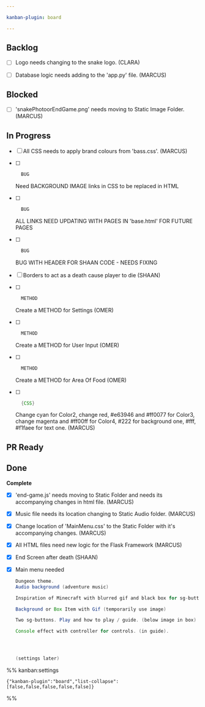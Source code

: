 ```yaml
---

kanban-plugin: board

---
```


## Backlog

- [ ] Logo needs changing to the snake logo. (CLARA)
- [ ] Database logic needs adding to the 'app.py' file. (MARCUS)


## Blocked

- [ ] 'snakePhotoorEndGame.png' needs moving to Static Image Folder. (MARCUS)


## In Progress

- [ ] All CSS needs to apply brand colours from 'bass.css'. (MARCUS)
- [ ] ```java
	BUG
	```
	
	Need BACKGROUND IMAGE links in CSS to be replaced in HTML
- [ ] ```java
	BUG
	```
	
	ALL LINKS NEED UPDATING WITH PAGES IN 'base.html' FOR FUTURE PAGES
- [ ] ```java
	BUG
	```
	
	BUG WITH HEADER FOR SHAAN CODE - NEEDS FIXING
- [ ] Borders to act as a death cause player to die (SHAAN)
- [ ] ```java
	METHOD
	```
	
	Create a METHOD for Settings (OMER)
- [ ] ```java
	METHOD
	```
	
	Create a METHOD for User Input (OMER)
- [ ] ```java
	METHOD
	```
	
	Create a METHOD for Area Of Food (OMER)
- [ ] ```java
	{CSS}
	```
	
	Change cyan for Color2, change red, #e63946 and #ff0077 for Color3, change magenta and #ff00ff for Color4, #222 for background one, #fff, #f1faee for text one. (MARCUS)


## PR Ready



## Done

**Complete**
- [x] 'end-game.js' needs moving to Static Folder and needs its accompanying changes in html file. (MARCUS)
- [x] Music file needs its location changing to Static Audio folder. (MARCUS)
- [x] Change location of 'MainMenu.css' to the Static Folder with it's accompanying changes. (MARCUS)
- [x] All HTML files need new logic for the Flask Framework (MARCUS)
- [x] End Screen after death (SHAAN)
- [x] Main menu needed 
	
	```java
	Dungeon theme.
	Audio background (adventure music)
	
	Inspiration of Minecraft with blurred gif and black box for sg-buttons.
	
	Background or Box Item with Gif (temporarily use image)
	
	Two sg-buttons. Play and how to play / guide. (below image in box)
	
	Console effect with controller for controls. (in guide).
	
	
	
	
	(settings later)
	```




%% kanban:settings
```
{"kanban-plugin":"board","list-collapse":[false,false,false,false,false]}
```
%%